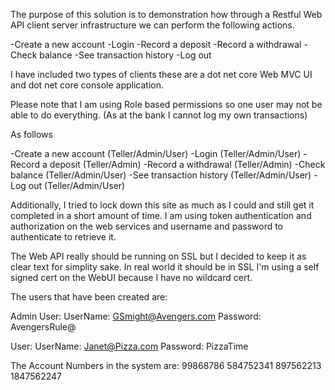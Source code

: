 The purpose of this solution is to demonstration how through a Restful Web API client server infrastructure
we can perform the following actions.

-Create a new account
-Login
-Record a deposit
-Record a withdrawal
-Check balance
-See transaction history
-Log out

I have included two types of clients these are a dot net core Web MVC UI and dot net core console application. 

Please note that I am using Role based permissions so one user may not be able to do everything. (As at the bank I cannot log my own transactions)

As follows

-Create a new account (Teller/Admin/User)
-Login (Teller/Admin/User)
-Record a deposit (Teller/Admin)
-Record a withdrawal (Teller/Admin)
-Check balance (Teller/Admin/User)
-See transaction history (Teller/Admin/User)
-Log out (Teller/Admin/User)

Additionally, I tried to lock down this site as much as I could and still get it completed in a short amount of time. I 
am using token authentication and authorization on the web services and username and password to authenticate to retrieve it. 

The Web API really should be running on SSL but I decided to keep it as clear text for simplity sake. In real world it should be in SSL
I'm using a self signed cert on the WebUI because I have no wildcard cert. 

The users that have been created are:

Admin User:
UserName: GSmight@Avengers.com
Password: AvengersRule@

User:
UserName: Janet@Pizza.com
Password: PizzaTime

The Account Numbers in the system are:
99868786 
584752341
897562213
1847562247
